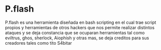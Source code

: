 # P.flash
P.flash es una herramienta diseñada en bash scripting en el cual trae script propios y herramientas de otros hackers que nos permite realizar distintos ataques y se deja constancia que se ocuparan herramientas tal como eviltrus, ghos, sherlock, Aiophish y otras mas, se deja creditos para sus creadores tales como tito S4bitar 
